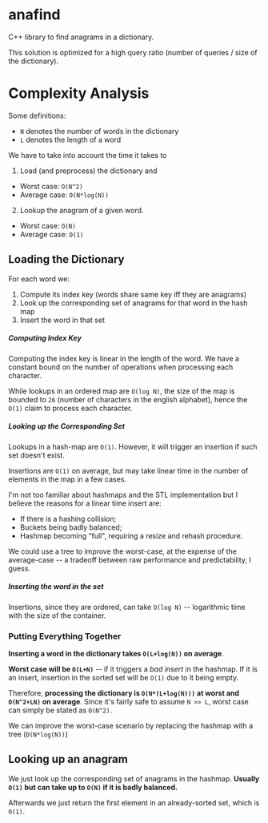 # anafind
C++ library to find anagrams in a dictionary.

This solution is optimized for a high query ratio (number of queries / size of the dictionary).

# Complexity Analysis

Some definitions:
- `N` denotes the number of words in the dictionary
- `L` denotes the length of a word

We have to take into account the time it takes to
1. Load (and preprocess) the dictionary and
  - Worst case: `O(N^2)`
  - Average case: `O(N*log(N))`
2. Lookup the anagram of a given word.
  - Worst case: `O(N)`
  - Average case: `O(1)`

## Loading the Dictionary

For each word we:
1. Compute its index key (words share same key iff they are anagrams)
2. Look up the corresponding set of anagrams for that word in the hash map
3. Insert the word in that set

##### Computing Index Key
Computing the index key is linear in the length of the word. We have a constant bound on the number of operations when processing each character.

While lookups in an ordered map are `O(log N)`, the size of the map is bounded to `26` (number of characters in the english alphabet), hence the `O(1)` claim to process each character.

##### Looking up the Corresponding Set

Lookups in a hash-map are `O(1)`. However, it will trigger an insertion if such set doesn't exist.

Insertions are `O(1)` on average, but may take linear time in the number of elements in the map in a few cases.

I'm not too familiar about hashmaps and the STL implementation but I believe the reasons for a linear time insert are:
- If there is a hashing collision;
- Buckets being badly balanced;
- Hashmap becoming "full", requiring a resize and rehash procedure.

We could use a tree to improve the worst-case, at the expense of the average-case -- a tradeoff between raw performance and predictability, I guess.

##### Inserting the word in the set

Insertions, since they are ordered, can take `O(log N)` -- logarithmic time with the size of the container.

### Putting Everything Together

**Inserting a word in the dictionary takes `O(L+log(N))` on average**.

**Worst case will be `O(L+N)`** -- if it triggers a *bad insert* in the hashmap. If it is an insert, insertion in the sorted set will be `O(1)` due to it being empty.

Therefore, **processing the dictionary is `O(N*(L+log(N)))` at worst and `O(N^2+LN)` on average**. Since it's fairly safe to assume `N >> L`, worst case can simply be stated as `O(N^2)`.

We can improve the worst-case scenario by replacing the hashmap with a tree (`O(N*log(N))`)

## Looking up an anagram

We just look up the corresponding set of anagrams in the hashmap. **Usually `O(1)` but can take up to `O(N)` if it is badly balanced.**

Afterwards we just return the first element in an already-sorted set, which is `O(1)`.
